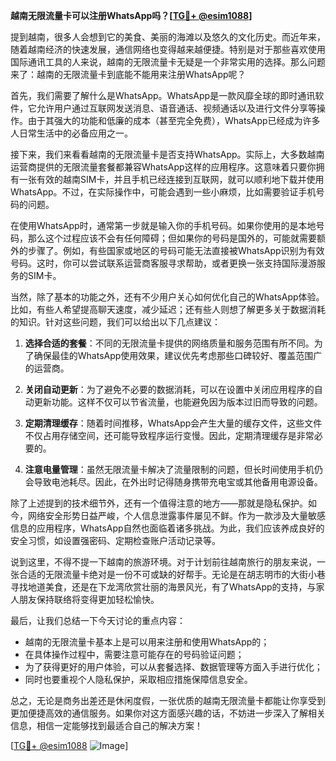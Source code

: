 **越南无限流量卡可以注册WhatsApp吗？[[TG💪+ @esim1088](https://t.me/s/esim1088)]**

提到越南，很多人会想到它的美食、美丽的海滩以及悠久的文化历史。而近年来，随着越南经济的快速发展，通信网络也变得越来越便捷。特别是对于那些喜欢使用国际通讯工具的人来说，越南的无限流量卡无疑是一个非常实用的选择。那么问题来了：越南的无限流量卡到底能不能用来注册WhatsApp呢？

首先，我们需要了解什么是WhatsApp。WhatsApp是一款风靡全球的即时通讯软件，它允许用户通过互联网发送消息、语音通话、视频通话以及进行文件分享等操作。由于其强大的功能和低廉的成本（甚至完全免费），WhatsApp已经成为许多人日常生活中的必备应用之一。

接下来，我们来看看越南的无限流量卡是否支持WhatsApp。实际上，大多数越南运营商提供的无限流量套餐都兼容WhatsApp这样的应用程序。这意味着只要你拥有一张有效的越南SIM卡，并且手机已经连接到互联网，就可以顺利地下载并使用WhatsApp。不过，在实际操作中，可能会遇到一些小麻烦，比如需要验证手机号码的问题。

在使用WhatsApp时，通常第一步就是输入你的手机号码。如果你使用的是本地号码，那么这个过程应该不会有任何障碍；但如果你的号码是国外的，可能就需要额外的步骤了。例如，有些国家或地区的号码可能无法直接被WhatsApp识别为有效号码。这时，你可以尝试联系运营商客服寻求帮助，或者更换一张支持国际漫游服务的SIM卡。

当然，除了基本的功能之外，还有不少用户关心如何优化自己的WhatsApp体验。比如，有些人希望提高聊天速度，减少延迟；还有些人则想了解更多关于数据消耗的知识。针对这些问题，我们可以给出以下几点建议：

1. **选择合适的套餐**：不同的无限流量卡提供的网络质量和服务范围有所不同。为了确保最佳的WhatsApp使用效果，建议优先考虑那些口碑较好、覆盖范围广的运营商。
   
2. **关闭自动更新**：为了避免不必要的数据消耗，可以在设置中关闭应用程序的自动更新功能。这样不仅可以节省流量，也能避免因为版本过旧而导致的问题。

3. **定期清理缓存**：随着时间推移，WhatsApp会产生大量的缓存文件，这些文件不仅占用存储空间，还可能导致程序运行变慢。因此，定期清理缓存是非常必要的。

4. **注意电量管理**：虽然无限流量卡解决了流量限制的问题，但长时间使用手机仍会导致电池耗尽。因此，在外出时记得随身携带充电宝或其他备用电源设备。

除了上述提到的技术细节外，还有一个值得注意的地方——那就是隐私保护。如今，网络安全形势日益严峻，个人信息泄露事件屡见不鲜。作为一款涉及大量敏感信息的应用程序，WhatsApp自然也面临着诸多挑战。为此，我们应该养成良好的安全习惯，如设置强密码、定期检查账户活动记录等。

说到这里，不得不提一下越南的旅游环境。对于计划前往越南旅行的朋友来说，一张合适的无限流量卡绝对是一份不可或缺的好帮手。无论是在胡志明市的大街小巷寻找地道美食，还是在下龙湾欣赏壮丽的海景风光，有了WhatsApp的支持，与家人朋友保持联络将变得更加轻松愉快。

最后，让我们总结一下今天讨论的重点内容：
- 越南的无限流量卡基本上是可以用来注册和使用WhatsApp的；
- 在具体操作过程中，需要注意可能存在的号码验证问题；
- 为了获得更好的用户体验，可以从套餐选择、数据管理等方面入手进行优化；
- 同时也要重视个人隐私保护，采取相应措施保障信息安全。

总之，无论是商务出差还是休闲度假，一张优质的越南无限流量卡都能让你享受到更加便捷高效的通信服务。如果你对这方面感兴趣的话，不妨进一步深入了解相关信息，相信一定能够找到最适合自己的解决方案！

[[TG💪+ @esim1088](https://t.me/s/esim1088) ![Image](https://i.postimg.cc/4NQfJmqS/Snipaste-2025-05-13-00-14-12.png)]